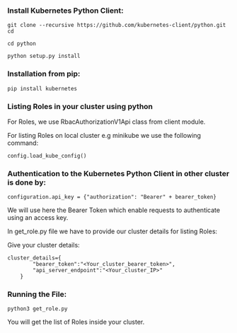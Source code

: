 ### Install Kubernetes Python Client:

`git clone --recursive https://github.com/kubernetes-client/python.git cd`

`cd python`

`python setup.py install`

### Installation from pip:

`pip install kubernetes`

### Listing Roles in your cluster using python

For Roles, we use RbacAuthorizationV1Api class from client module.

For listing Roles on local cluster e.g minikube we use the following command:

`config.load_kube_config()`

### Authentication to the Kubernetes Python Client in other cluster is done by: 

`configuration.api_key = {"authorization": "Bearer" + bearer_token}`

We will use here the Bearer Token which enable requests to authenticate using an access key.

In get_role.py file we have to provide our cluster details for listing Roles:


Give your cluster details:
```
cluster_details={
        "bearer_token":"<Your_cluster_bearer_token>",
        "api_server_endpoint":"<Your_cluster_IP>"
    }
```

### Running the File:
```
python3 get_role.py
```

You will get the list of Roles inside your cluster.
